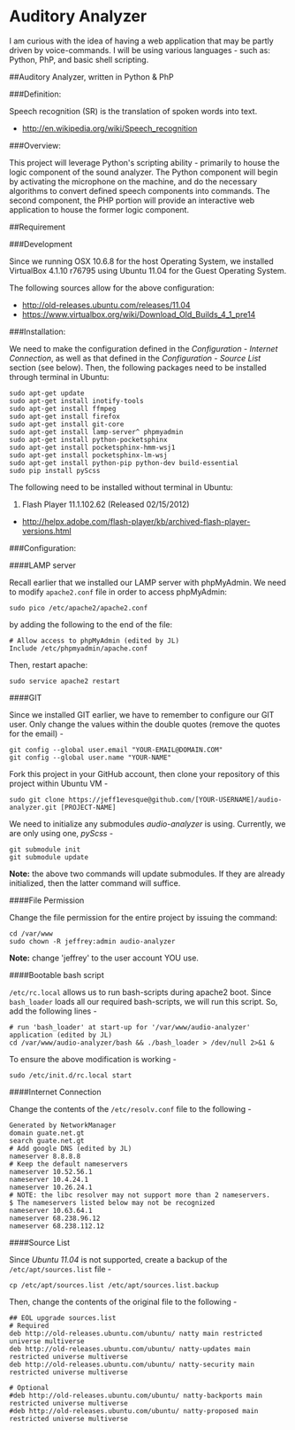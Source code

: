 Auditory Analyzer
=====================

I am curious with the idea of having a web application that may be partly driven by voice-commands.  I will be using various languages - such as: Python, PhP, and basic shell scripting.

##Auditory Analyzer, written in Python & PhP

###Definition:

Speech recognition (SR) is the translation of spoken words into text.

- http://en.wikipedia.org/wiki/Speech_recognition

###Overview:

This project will leverage Python's scripting ability - primarily to house the logic component of the sound analyzer.  The Python component will begin by activating the microphone on the machine, and do the necessary algorithms to convert defined speech components into commands.  The second component, the PHP portion will provide an interactive web application to house the former logic component.

##Requirement

###Development

Since we running OSX 10.6.8 for the host Operating System, we installed VirtualBox 4.1.10 r76795 using Ubuntu 11.04 for the Guest Operating System.

The following sources allow for the above configuration:

- http://old-releases.ubuntu.com/releases/11.04
- https://www.virtualbox.org/wiki/Download_Old_Builds_4_1_pre14

###Installation:

We need to make the configuration defined in the *Configuration - Internet Connection*, as well as that defined in the *Configuration - Source List* section (see below).  Then, the following packages need to be installed through terminal in Ubuntu:

```
sudo apt-get update
sudo apt-get install inotify-tools
sudo apt-get install ffmpeg
sudo apt-get install firefox
sudo apt-get install git-core
sudo apt-get install lamp-server^ phpmyadmin
sudo apt-get install python-pocketsphinx
sudo apt-get install pocketsphinx-hmm-wsj1
sudo apt-get install pocketsphinx-lm-wsj
sudo apt-get install python-pip python-dev build-essential
sudo pip install pyScss
```

The following need to be installed without terminal in Ubuntu:

1. Flash Player 11.1.102.62 (Released 02/15/2012)
  - http://helpx.adobe.com/flash-player/kb/archived-flash-player-versions.html

###Configuration:

####LAMP server

Recall earlier that we installed our LAMP server with phpMyAdmin.  We need to modify `apache2.conf` file in order to access phpMyAdmin:

```
sudo pico /etc/apache2/apache2.conf
```

by adding the following to the end of the file:

```
# Allow access to phpMyAdmin (edited by JL)
Include /etc/phpmyadmin/apache.conf
```

Then, restart apache:

```
sudo service apache2 restart
```

####GIT

Since we installed GIT earlier, we have to remember to configure our GIT user.  Only change the values within the double quotes (remove the quotes for the email) -

```
git config --global user.email "YOUR-EMAIL@DOMAIN.COM"
git config --global user.name "YOUR-NAME"
```

Fork this project in your GitHub account, then clone your repository of this project within Ubuntu VM -

```
sudo git clone https://jeff1evesque@github.com/[YOUR-USERNAME]/audio-analyzer.git [PROJECT-NAME]
```

We need to initialize any submodules *audio-analyzer* is using.  Currently, we are only using one, *pyScss* -

```
git submodule init
git submodule update
```

**Note:** the above two commands will update submodules.  If they are already initialized, then the latter command will suffice. 

####File Permission

Change the file permission for the entire project by issuing the command:

```
cd /var/www
sudo chown -R jeffrey:admin audio-analyzer
```

**Note:** change 'jeffrey' to the user account YOU use.

####Bootable bash script

`/etc/rc.local` allows us to run bash-scripts during apache2 boot.  Since `bash_loader` loads all our required bash-scripts, we will run this script.  So, add the following lines -

```
# run 'bash_loader' at start-up for '/var/www/audio-analyzer' application (edited by JL)
cd /var/www/audio-analyzer/bash && ./bash_loader > /dev/null 2>&1 &
```

To ensure the above modification is working -

```
sudo /etc/init.d/rc.local start
```

####Internet Connection

Change the contents of the `/etc/resolv.conf` file to the following -

```
Generated by NetworkManager
domain guate.net.gt
search guate.net.gt
# Add google DNS (edited by JL)
nameserver 8.8.8.8
# Keep the default nameservers
nameserver 10.52.56.1
nameserver 10.4.24.1
nameserver 10.26.24.1
# NOTE: the libc resolver may not support more than 2 nameservers.
$ The nameservers listed below may not be recognized
nameserver 10.63.64.1
nameserver 68.238.96.12
nameserver 68.238.112.12
```

####Source List

Since *Ubuntu 11.04* is not supported, create a backup of the  `/etc/apt/sources.list` file  -

```
cp /etc/apt/sources.list /etc/apt/sources.list.backup
```

Then, change the contents of the original file to the following -

```
## EOL upgrade sources.list
# Required
deb http://old-releases.ubuntu.com/ubuntu/ natty main restricted universe multiverse
deb http://old-releases.ubuntu.com/ubuntu/ natty-updates main restricted universe multiverse
deb http://old-releases.ubuntu.com/ubuntu/ natty-security main restricted universe multiverse

# Optional
#deb http://old-releases.ubuntu.com/ubuntu/ natty-backports main restricted universe multiverse
#deb http://old-releases.ubuntu.com/ubuntu/ natty-proposed main restricted universe multiverse
```
